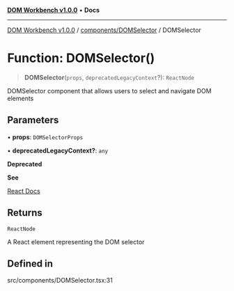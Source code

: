[**DOM Workbench v1.0.0**](../../../README.md) • **Docs**

***

[DOM Workbench v1.0.0](../../../modules.md) / [components/DOMSelector](../README.md) / DOMSelector

# Function: DOMSelector()

> **DOMSelector**(`props`, `deprecatedLegacyContext`?): `ReactNode`

DOMSelector component that allows users to select and navigate DOM elements

## Parameters

• **props**: `DOMSelectorProps`

• **deprecatedLegacyContext?**: `any`

**Deprecated**

**See**

[React Docs](https://legacy.reactjs.org/docs/legacy-context.html#referencing-context-in-lifecycle-methods)

## Returns

`ReactNode`

A React element representing the DOM selector

## Defined in

src/components/DOMSelector.tsx:31
